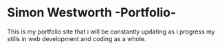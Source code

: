 # Simon Westworth -Portfolio-

This is my portfolio site that i will be constantly updating as i progress my stills in web development and coding as a whole.

